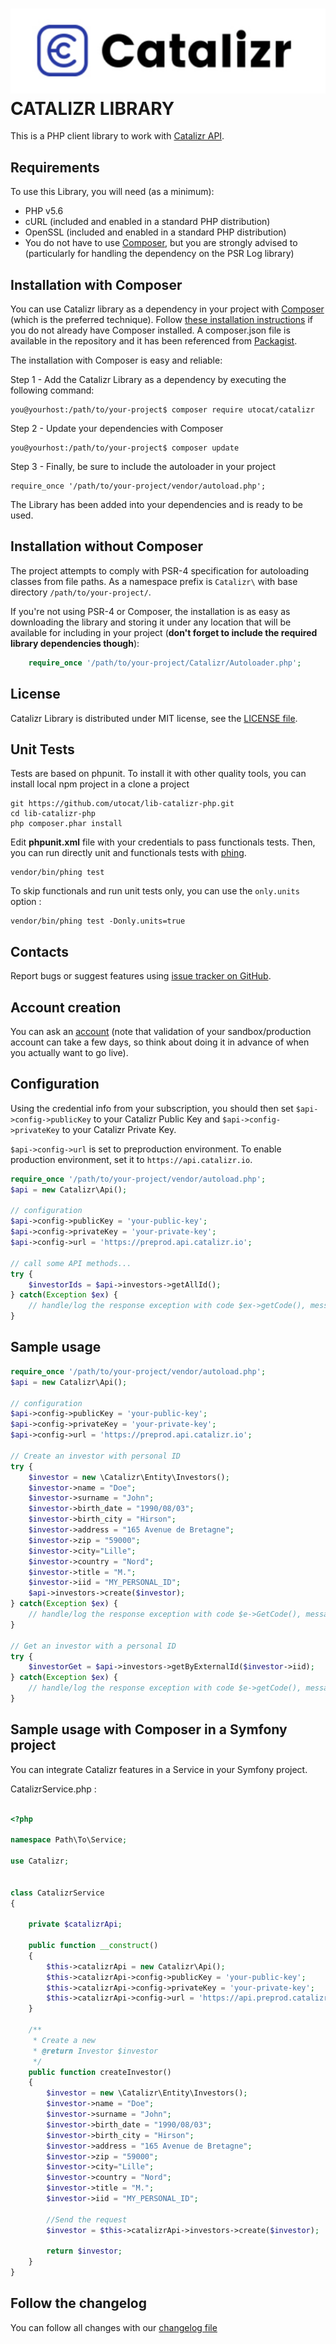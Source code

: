 ![PHP Library for Catalizr API](./img/catalizr.png)
CATALIZR LIBRARY
=================================================
 This is a PHP client library to work with [Catalizr API](https://api.catalizr.io/doc/).


Requirements
-------------------------------------------------
To use this Library, you will need (as a minimum):
* PHP v5.6
* cURL (included and enabled in a standard PHP distribution)
* OpenSSL (included and enabled in a standard PHP distribution)
* You do not have to use [Composer](https://getcomposer.org/), but you are strongly advised to (particularly for handling the dependency on the PSR Log library)

Installation with Composer
-------------------------------------------------
You can use Catalizr library as a dependency in your project with [Composer](https://getcomposer.org/) (which is the preferred technique). Follow [these installation instructions](https://getcomposer.org/doc/00-intro.md) if you do not already have Composer installed.
A composer.json file is available in the repository and it has been referenced from [Packagist](https://packagist.org/packages/utocat/catalizr). 

The installation with Composer is easy and reliable: 

Step 1 - Add the Catalizr Library as a dependency by executing the following command:

    you@yourhost:/path/to/your-project$ composer require utocat/catalizr
    
Step 2 - Update your dependencies with Composer

    you@yourhost:/path/to/your-project$ composer update
    
Step 3 - Finally, be sure to include the autoloader in your project

    require_once '/path/to/your-project/vendor/autoload.php';

The Library has been added into your dependencies and is ready to be used.


Installation without Composer
-------------------------------------------------
The project attempts to comply with PSR-4 specification for autoloading classes from file paths. As a namespace prefix is `Catalizr\` with base directory `/path/to/your-project/`.

If you're not using PSR-4 or Composer, the installation is as easy as downloading the library and storing it under any location that will be available for including in your project (**don't forget to include the required library dependencies though**):
```php
    require_once '/path/to/your-project/Catalizr/Autoloader.php';
```

License
-------------------------------------------------
Catalizr Library is distributed under MIT license, see the [LICENSE file](./LICENSE).


Unit Tests
-------------------------------------------------

Tests are based on phpunit. To install it with other quality tools, you can install
local npm project in a clone a project

    git https://github.com/utocat/lib-catalizr-php.git
    cd lib-catalizr-php
    php composer.phar install

Edit **phpunit.xml** file with your credentials to pass functionals tests. Then,
you can run directly unit and functionals tests with [phing](http://www.phing.info/).

    vendor/bin/phing test

To skip functionals and run unit tests only, you can use the `only.units` option :

    vendor/bin/phing test -Donly.units=true


Contacts
-------------------------------------------------
Report bugs or suggest features using
[issue tracker on GitHub](https://github.com/utocat/lib-catalizr-php/issues).


Account creation
-------------------------------------------------
You can ask an [account](https://www.utocat.com/fr/contact) (note that validation of your sandbox/production account can take a few days, so think about doing it in advance of when you actually want to go live).


Configuration
-------------------------------------------------
Using the credential info from your subscription, you should then set `$api->config->publicKey` to your Catalizr Public Key and `$api->config->privateKey` to your Catalizr Private Key.

`$api->config->url` is set to preproduction environment.
To enable production environment, set it to `https://api.catalizr.io`.

```php
require_once '/path/to/your-project/vendor/autoload.php';
$api = new Catalizr\Api();

// configuration
$api->config->publicKey = 'your-public-key';
$api->config->privateKey = 'your-private-key';
$api->config->url = 'https://preprod.api.catalizr.io';

// call some API methods...
try {
    $investorIds = $api->investors->getAllId();
} catch(Exception $ex) {
    // handle/log the response exception with code $ex->getCode(), message $ex->getMessage()
}
```


Sample usage
-------------------------------------------------
```php
require_once '/path/to/your-project/vendor/autoload.php';
$api = new Catalizr\Api();

// configuration
$api->config->publicKey = 'your-public-key';
$api->config->privateKey = 'your-private-key';
$api->config->url = 'https://preprod.api.catalizr.io';

// Create an investor with personal ID
try {
    $investor = new \Catalizr\Entity\Investors();
	$investor->name = "Doe";
	$investor->surname = "John";
	$investor->birth_date = "1990/08/03";
	$investor->birth_city = "Hirson";
	$investor->address = "165 Avenue de Bretagne";
	$investor->zip = "59000";
	$investor->city="Lille";
	$investor->country = "Nord";
	$investor->title = "M.";
	$investor->iid = "MY_PERSONAL_ID";
	$api->investors->create($investor);
} catch(Exception $ex) {
    // handle/log the response exception with code $e->GetCode(), message $ex->getMessage()
}

// Get an investor with a personal ID
try {
    $investorGet = $api->investors->getByExternalId($investor->iid);
} catch(Exception $ex) {
    // handle/log the response exception with code $e->getCode(), message $ex->getMessage()
}

```


Sample usage with Composer in a Symfony project
-------------------------------------------------
You can integrate Catalizr features in a Service in your Symfony project. 

CatalizrService.php : 
```php

<?php

namespace Path\To\Service;

use Catalizr;


class CatalizrService
{

    private $catalizrApi;

    public function __construct()
    {
        $this->catalizrApi = new Catalizr\Api();
        $this->catalizrApi->config->publicKey = 'your-public-key';
        $this->catalizrApi->config->privateKey = 'your-private-key';
        $this->catalizrApi->config->url = 'https://api.preprod.catalizr.io';    
    }
    
    /**
     * Create a new
     * @return Investor $investor
     */
    public function createInvestor()
    {  
        $investor = new \Catalizr\Entity\Investors();
		$investor->name = "Doe";
		$investor->surname = "John";
		$investor->birth_date = "1990/08/03";
		$investor->birth_city = "Hirson";
		$investor->address = "165 Avenue de Bretagne";
		$investor->zip = "59000";
		$investor->city="Lille";
		$investor->country = "Nord";
		$investor->title = "M.";
		$investor->iid = "MY_PERSONAL_ID";

        //Send the request
        $investor = $this->catalizrApi->investors->create($investor);

        return $investor;
    }
}
```

Follow the changelog
--------------------
You can follow all changes with our [changelog file](./CHANGELOG.md)
